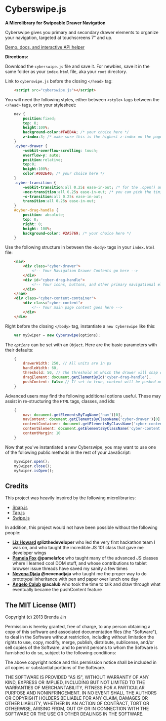 # Cyberswipe.js

**A Microlibrary for Swipeable Drawer Navigation**

Cyberswipe gives you primary and secondary drawer elements to organize your navigation, targeted at touchscreens 7" and up.

[Demo, docs, and interactive API helper](http://brendajin.github.io/cyberswipe.js/)

**Directions:**

Download the `cyberswipe.js` file and save it. For newbies, save it in the same folder as your `index.html` file, aka your `root` directory.

Link to `cyberswipe.js` before the closing `</head>` tag:
    
```html
    <script src="cyberswipe.js"></script>
```

You will need the following styles, either between `<style>` tags between the `</head>` tags, or in your stylesheet:

```css
    nav {
        position:fixed;
        top: 0;
        height:100%;
        background-color:#FABD4A; /* your choice here */
        z-index:3; /* make sure this is the highest z-index on the page */
    }
    .cyber-drawer {
        -webkit-overflow-scrolling: touch;
        overflow-y: auto;
        position:relative;
        top:0;
        height:100%;
        color:#002E40; /* your choice here */
    }
    .cyber-transition {
        -webkit-transition:all 0.25s ease-in-out; /* for the .open() and .close() methods */
        -moz-transition:all 0.25s ease-in-out; /* you can pick the timing */
        -o-transition:all 0.25s ease-in-out;
        transition:all 0.25s ease-in-out;
    }
    #cyber-drag-handle {
        position: absolute;
        top: 0;
        right: 0;
        height: 100%;
        background-color: #2A5769; /* your choice here */
    }
```

Use the following structure in between the `<body>` tags in your `index.html` file:

```html
    <nav>
        <div class="cyber-drawer">
            <!-- Your Navigation Drawer Contents go here -->
        </div>
        <div id="cyber-drag-handle">
            <!-- Your icons, buttons, and other primary navigational elements go here -->
        </div>
    </nav>
    <div class="cyber-content-container">
        <div class="cyber-content">
            <!-- Your main page content goes here -->
        </div>
    </div>
```

Right before the closing `</body>` tag, instantiate a `new Cyberswipe` like this:

```javascript
    var mySwiper = new Cyberswipe(options);
```

The <code><em>options</em></code> can be set with an `Object`. Here are the basic parameters with their defaults:
```javascript
    {
        drawerWidth: 250, // All units are in px
        handleWidth: 60,
        threshold: 50, // The threshold at which the drawer will snap open or shut
        dragElement: document.getElementById('cyber-drag-handle'),
        pushContent: false // If set to true, content will be pushed over when nav drawer opens
    }
```

Advanced users may find the following additional options useful. These may assist in re-structuring the `HTML` tags, classes, and ids:

```javascript
    {
        nav: document.getElementsByTagName('nav')[0],
        navContent: document.getElementsByClassName('cyber-drawer')[0],
        contentContainer: document.getElementsByClassName('cyber-content-container')[0],
        contentElement: document.getElementsByClassName('cyber-content')[0],
        contentMargin: 10
    }
```

Now that you've instantiated a new Cyberswipe, you may want to use one of the following public methods in the rest of your JavaScript:
```javascript
    mySwiper.open(); 
    mySwiper.close();
    mySwiper.isOpen();
```
## Credits
This project was heavily inspired by the following microlibraries:
 * [Snap.js](https://github.com/jakiestfu/Snap.js/)
 * [Tap.js](https://github.com/alexgibson/tap.js)
 * [Swipe.js](http://swipejs.com/)

In addition, this project would not have been possible without the following people:
 * **[Liz Howard](https://github.com/icyfenix/) @lizthedeveloper** who led the very first hackathon team I was on, and who taught the incredible JS 101 class that gave me developer wings
 * **[Pamela Fox](https://github.com/pamelafox) @pamelafox** who taught many of the advanced JS classes where I learned cool DOM stuff, and whose contributions to tablet browser issue threads have saved my sanity a few times
 * **[Nevena Djaja](https://github.com/NevenaDjaja) @nevenadjaja** who taught me the proper way to do prototypal inheritance with pen and paper over lunch one day
 * **[Angelo Calub](https://github.com/acalub) @acalub** who took the time to talk and draw through what eventually became the pushContent feature

## The MIT License (MIT)

Copyright (c) 2013 Brenda Jin

Permission is hereby granted, free of charge, to any person obtaining a copy
of this software and associated documentation files (the "Software"), to deal
in the Software without restriction, including without limitation the rights
to use, copy, modify, merge, publish, distribute, sublicense, and/or sell
copies of the Software, and to permit persons to whom the Software is
furnished to do so, subject to the following conditions:

The above copyright notice and this permission notice shall be included in
all copies or substantial portions of the Software.</p>

<p>THE SOFTWARE IS PROVIDED "AS IS", WITHOUT WARRANTY OF ANY KIND, EXPRESS OR
IMPLIED, INCLUDING BUT NOT LIMITED TO THE WARRANTIES OF MERCHANTABILITY,
FITNESS FOR A PARTICULAR PURPOSE AND NONINFRINGEMENT. IN NO EVENT SHALL THE
AUTHORS OR COPYRIGHT HOLDERS BE LIABLE FOR ANY CLAIM, DAMAGES OR OTHER
LIABILITY, WHETHER IN AN ACTION OF CONTRACT, TORT OR OTHERWISE, ARISING FROM,
OUT OF OR IN CONNECTION WITH THE SOFTWARE OR THE USE OR OTHER DEALINGS IN
THE SOFTWARE.
